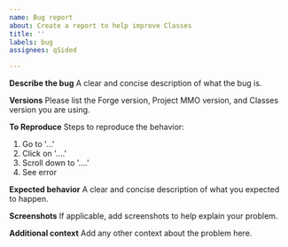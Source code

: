 ```yaml
---
name: Bug report
about: Create a report to help improve Classes
title: ''
labels: bug
assignees: qSided

---
```


**Describe the bug**
A clear and concise description of what the bug is.

**Versions**
Please list the Forge version, Project MMO version, and Classes version you are using.

**To Reproduce**
Steps to reproduce the behavior:
1. Go to '...'
2. Click on '....'
3. Scroll down to '....'
4. See error

**Expected behavior**
A clear and concise description of what you expected to happen.

**Screenshots**
If applicable, add screenshots to help explain your problem.

**Additional context**
Add any other context about the problem here.
